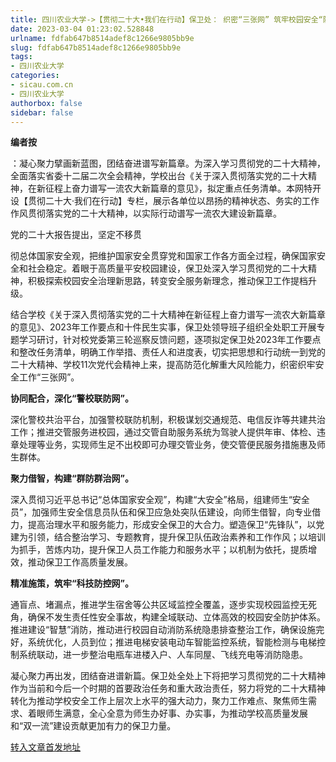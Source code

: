 ```yaml
---
title: 四川农业大学->​【贯彻二十大•我们在行动】保卫处： 织密“三张网” 筑牢校园安全“防护墙” | sicau.com.cn
date: 2023-03-04 01:23:02.528848
urlname: fdfab647b8514adef8c1266e9805bb9e
slug: fdfab647b8514adef8c1266e9805bb9e
tags: 
- 四川农业大学
categories:
- sicau.com.cn
- 四川农业大学
authorbox: false
sidebar: false
---
```

**编者按**

：凝心聚力擘画新蓝图，团结奋进谱写新篇章。为深入学习贯彻党的二十大精神，全面落实省委十二届二次全会精神，学校出台《关于深入贯彻落实党的二十大精神，在新征程上奋力谱写一流农大新篇章的意见》，拟定重点任务清单。本网特开设【贯彻二十大·我们在行动】专栏，展示各单位以昂扬的精神状态、务实的工作作风贯彻落实党的二十大精神，以实际行动谱写一流农大建设新篇章。

党的二十大报告提出，坚定不移贯
<!--more-->
彻总体国家安全观，把维护国家安全贯穿党和国家工作各方面全过程，确保国家安全和社会稳定。着眼于高质量平安校园建设，保卫处深入学习贯彻党的二十大精神，积极探索校园安全治理新思路，转变安全服务新理念，推动保卫工作提档升级。

结合学校《关于深入贯彻落实党的二十大精神在新征程上奋力谱写一流农大新篇章的意见》、2023年工作要点和十件民生实事，保卫处领导班子组织全处职工开展专题学习研讨，针对校党委第三轮巡察反馈问题，逐项拟定保卫处2023年工作要点和整改任务清单，明确工作举措、责任人和进度表，切实把思想和行动统一到党的二十大精神、学校11次党代会精神上来，提高防范化解重大风险能力，织密织牢安全工作“三张网”。

**协同配合，深化“警校联防网”。**

深化警校共治平台，加强警校联防机制，积极谋划交通规范、电信反诈等共建共治工作；推进交管服务进校园，通过交管自助服务系统为驾驶人提供年审、体检、违章处理等业务，实现师生足不出校即可办理交管业务，使交管便民服务措施惠及师生群体。

**聚力借智，构建“群防群治网”。**

深入贯彻习近平总书记“总体国家安全观”，构建“大安全”格局，组建师生“安全员”，加强师生安全信息员队伍和保卫应急处突队伍建设，向师生借智，向专业借力，提高治理水平和服务能力，形成安全保卫的大合力。塑造保卫“先锋队”，以党建为引领，结合整治学习、专题教育，提升保卫队伍政治素养和工作作风；以培训为抓手，苦炼内功，提升保卫人员工作能力和服务水平；以机制为依托，提质增效，推动保卫工作高质量发展。

**精准施策，筑牢“科技防控网”。**

通盲点、堵漏点，推进学生宿舍等公共区域监控全覆盖，逐步实现校园监控无死角，确保不发生责任性安全事故，构建全域联动、立体高效的校园安全防护体系。推进建设“智慧”消防，推动进行校园自动消防系统隐患排查整治工作，确保设施完好，系统优化，人员到位；推进电梯安装电动车智能监控系统，智能检测与电梯控制系统联动，进一步整治电瓶车进楼入户、人车同屋、飞线充电等消防隐患。

凝心聚力再出发，团结奋进谱新篇。保卫处全处上下将把学习贯彻党的二十大精神作为当前和今后一个时期的首要政治任务和重大政治责任，努力将党的二十大精神转化为推动学校安全工作上层次上水平的强大动力，聚力工作难点、聚焦师生需求、着眼师生满意，全心全意为师生办好事、办实事，为推动学校高质量发展和“双一流”建设贡献更加有力的保卫力量。



[转入文章首发地址](https://news.sicau.edu.cn/info/1135/71177.htm)